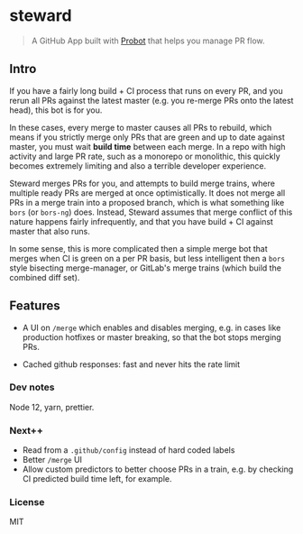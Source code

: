 # steward

> A GitHub App built with [Probot](https://github.com/probot/probot) that helps you manage PR flow.

## Intro

If you have a fairly long build + CI process that runs on every PR, and you rerun all PRs against
the latest master (e.g. you re-merge PRs onto the latest head), this bot is for you.

In these cases, every merge to master causes all PRs to rebuild, which means if you strictly merge
only PRs that are green and up to date against master, you must wait __build time__ between each
merge. In a repo with high activity and large PR rate, such as a monorepo or monolithic, this
quickly becomes extremely limiting and also a terrible developer experience.

Steward merges PRs for you, and attempts to build merge trains, where multiple ready PRs are
merged at once optimistically. It does not merge all PRs in a merge train into a proposed branch,
which is what something like `bors` (or `bors-ng`) does. Instead, Steward assumes that merge
conflict of this nature happens fairly infrequently, and that you have build + CI against master
that also runs.

In some sense, this is more complicated then a simple merge bot that merges when CI is green on
a per PR basis, but less intelligent then a `bors` style bisecting merge-manager, or GitLab's
merge trains (which build the combined diff set).


## Features

* A UI on `/merge` which enables and disables merging, e.g. in cases like production hotfixes or
master breaking, so that the bot stops merging PRs.

* Cached github responses: fast and never hits the rate limit

### Dev notes

Node 12, yarn, prettier.

### Next++

* Read from a `.github/config` instead of hard coded labels
* Better `/merge` UI
* Allow custom predictors to better choose PRs in a train, e.g. by checking CI predicted build time
  left, for example.

### License

MIT
